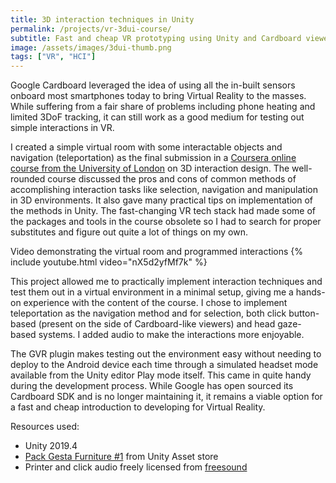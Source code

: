 ```yaml
---
title: 3D interaction techniques in Unity
permalink: /projects/vr-3dui-course/
subtitle: Fast and cheap VR prototyping using Unity and Cardboard viewers
image: /assets/images/3dui-thumb.png
tags: ["VR", "HCI"]
---
```


Google Cardboard leveraged the idea of using all the in-built sensors onboard most smartphones today to bring Virtual Reality to the masses. While suffering from a fair share of problems including phone heating and limited 3DoF tracking, it can still work as a good medium for testing out simple interactions in VR.

I created a simple virtual room with some interactable objects and navigation (teleportation) as the final submission in a [Coursera online course from the University of London][course] on 3D interaction design. The well-rounded course discussed the pros and cons of common methods of accomplishing interaction tasks like selection, navigation and manipulation in 3D environments. It also gave many practical tips on implementation of the methods in Unity. The fast-changing VR tech stack had made some of the packages and tools in the course obsolete so I had to search for proper substitutes and figure out quite a lot of things on my own.

Video demonstrating the virtual room and programmed interactions
{% include youtube.html video="nX5d2yfMf7k" %}

This project allowed me to practically implement interaction techniques and test them out in a virtual environment in a minimal setup, giving me a hands-on experience with the content of the course. I chose to implement teleportation as the navigation method and for selection, both click button-based (present on the side of Cardboard-like viewers) and head gaze-based systems. I added audio to make the interactions more enjoyable.

The GVR plugin makes testing out the environment easy without needing to deploy to the Android device each time through a simulated headset mode available from the Unity editor Play mode itself. This came in quite handy during the development process. While Google has open sourced its Cardboard SDK and is no longer maintaining it, it remains a viable option for a fast and cheap introduction to developing for Virtual Reality.

Resources used:
* Unity 2019.4
* [Pack Gesta Furniture #1][asset] from Unity Asset store
* Printer and click audio freely licensed from [freesound](https://freesound.org/)


[course]: https://www.coursera.org/learn/3d-interaction-design-virtual-reality
[asset]: https://assetstore.unity.com/packages/3d/props/furniture/pack-gesta-furniture-1-28237
